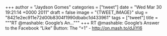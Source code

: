 
+++
author = "Jaydson Gomes"
categories = ["tweet"]
date = "Wed Mar 30 19:21:14 +0000 2011"
draft = false
image = "{TWEET_IMAGE}"
slug = "8421e2ec911e72d00b8304f1990dbabc1d433961"
tags = ["tweet"]
title = """RT @mashable: Google’s An..."""
+++
RT @mashable: Google’s Answer to the Facebook “Like” Button: The “+1” - http://on.mash.to/dJiYl6
